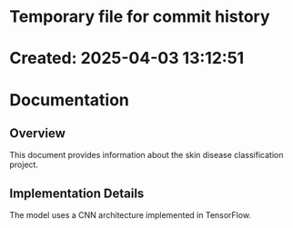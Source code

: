 # Temporary file for commit history
# Created: 2025-04-03 13:12:51

# Documentation

## Overview

This document provides information about the skin disease classification project.

## Implementation Details

The model uses a CNN architecture implemented in TensorFlow.
